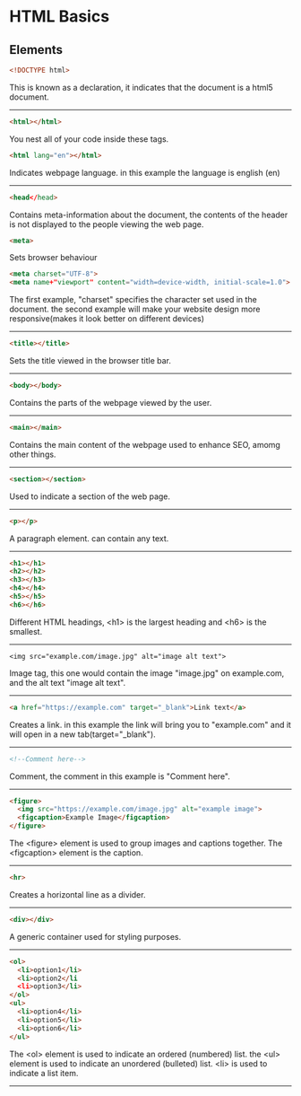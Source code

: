 # HTML Basics
## Elements

``` html
<!DOCTYPE html>
```
This is known as a declaration, it indicates that the document is a html5 document.

------
``` html
<html></html>
```
You nest all of your code inside these tags.

``` html
<html lang="en"></html>
```
Indicates webpage language. in this example the language is english (en)

-----
``` html
<head</head>
```
Contains meta-information about the document, the contents of the header is not displayed to the people viewing the web page.
``` html
<meta>
```
Sets browser behaviour
``` html
<meta charset="UTF-8">
<meta name+"viewport" content="width=device-width, initial-scale=1.0">
```
The first example, "charset" specifies the character set used in the document. the second example will make your website design more responsive(makes it look better on different devices)

-----
``` html
<title></title>
```
Sets the title viewed in the browser title bar.

------
``` html
<body></body>
```
Contains the parts of the webpage viewed by the user.

--------
``` html
<main></main>
```
Contains the main content of the webpage used to enhance SEO, amomg other things.

-----
``` html
<section></section>
```
Used to indicate a section of the web page.

-----
``` html
<p></p>
```
A paragraph element. can contain any text.

-----
``` html
<h1></h1>
<h2></h2>
<h3></h3>
<h4></h4>
<h5></h5>
<h6></h6>
```
Different HTML headings, \<h1> is the largest heading and \<h6> is the smallest.

----
``` htnml
<img src="example.com/image.jpg" alt="image alt text">
```
Image tag, this one would contain the image "image.jpg" on example.com, and the alt text "image alt text".

-----
``` html
<a href="https://example.com" target="_blank">Link text</a>
```
Creates a link. in this example the link will bring you to "example.com" and it will open in a new tab(target="_blank").

-------
``` html
<!--Comment here-->
```
Comment, the comment in this example is "Comment here".

------
``` html
<figure>
  <img src="https://example.com/image.jpg" alt="example image">
  <figcaption>Example Image</figcaption>
</figure>
```
The \<figure> element is used to group images and captions together. The \<figcaption> element is the caption.

----
``` html
<hr>
```
Creates a horizontal line as a divider.

-----
``` html
<div></div>
```
A generic container used for styling purposes.

-----
``` html
<ol>
  <li>option1</li>
  <li>option2</li
  <li>option3</li>
</ol>
<ul>
  <li>option4</li>
  <li>option5</li>
  <li>option6</li>
</ul>
```
The \<ol> element is used to indicate an ordered (numbered) list. the \<ul> element is used to indicate an unordered (bulleted) list. \<li> is used to indicate a list item.

-----
```
